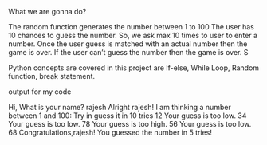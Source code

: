 What we are gonna do?

The random function generates the number between 1 to 100
The user has 10 chances to guess the number. So, we ask max 10 times to user to enter a number. Once the user guess is matched with an actual number then the game is over.
If the user can’t guess the number then the game is over. S

Python concepts are covered in this project are
If-else,
While Loop,
Random function,
break statement.


output for my code

Hi, What is your name? rajesh
Alright rajesh! I am thinking a number between 1 and 100:
Try in guess it in 10 tries
12
Your guess is too low.
34
Your guess is too low.
78
Your guess is too high.
56
Your guess is too low.
68
Congratulations,rajesh! You guessed the number in  5  tries!
